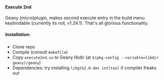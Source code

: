 #### Execute 2nd


Geany (micro)plugin, makes second execute entry in the build menu keybindable (currently its not, v1.24.1).
That's all glorious functionality.


##### Installation:
- Clone repo
- Compile (consult `makefile`)
- Copy `execute2nd.so` to Geany libdir (at `$(pkg-config --variable=libdir geany)/geany`)
- Dependencies: try installing `libgtk2.0-dev intltool` if compiler freaks out

